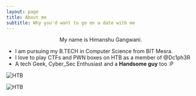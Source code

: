 ```yaml
---
layout: page
title: About me
subtitle: Why you'd want to go on a date with me
---
```


  <p align="center"> My name is Himanshu Gangwani.</p>

- I am pursuing my B.TECH in Computer Science from BIT Mesra. 
- I love to play CTFs and PWN boxes on HTB as a member of @Dc1ph3R 
- A tech Geek, Cyber_Sec Enthusiast and a __Handsome guy__ too :P


![HTB](https://www.hackthebox.eu/badge/image/92191 "Not Clickable :P")

![HTB](https://www.hackthebox.eu/badge/team/image/1262 "Not Clickable :P")






